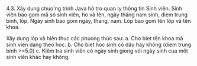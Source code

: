4.3. Xây dung chuo'ng trinh Java hô tro quan ly thông tin Sinh viên. Sinh viên
bao gom mã só sinh viên, ho và tên, ngày tháng nam sinh, diem trung binh,
 lóp. Ngày sinh bao gom ngày, thang, nam. Lóp bao gom tên lóp và tên khoa.

Xây dung lóp và hiên thuc các phuong thúc sau:
    a. Cho biet tên khoa mà sinh vien dang theo hoc.
    b. Cho biet hoc sinh có dâu hay không (diem trung binh >=5.0)
    c.
       Kiêm tra sinh viên có ngày sinh giong vói ngày sinh cua môt sinh viên khác hay
       không.
